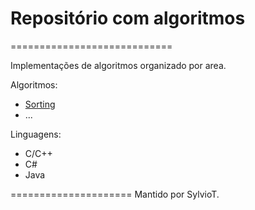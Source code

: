 # Repositório com algoritmos
============================

Implementações de algoritmos organizado por area.

Algoritmos:
*	[Sorting](/sorting)
*	...

Linguagens: 
*	C/C++
*	C#
*	Java

=====================
Mantido por SylvioT.